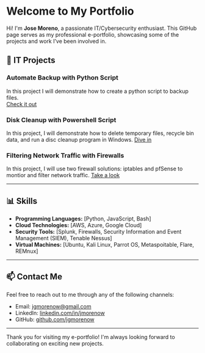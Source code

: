 # Welcome to My Portfolio

Hi! I'm **Jose Moreno**, a passionate IT/Cybersecurity enthusiast. This GitHub page serves as my professional e-portfolio, showcasing some of the projects and work I’ve been involved in.


## 🚀 IT Projects

### Automate Backup with Python Script
In this project I will demonstrate how to create a python script to backup files.   
[Check it out](https://github.com/jgmorenow/Automate-Backups/blob/main/README.md)

### Disk Cleanup with Powershell Script
In this project, I will demonstrate how to delete temporary files, recycle bin data, and run a disc cleanup program in Windows. 
[Dive in](https://github.com/jgmorenow/DiskCleanup/blob/main/README.md)

### Filtering Network Traffic with Firewalls
In this project, I will use two firewall solutions: iptables and pfSense to montior and filter network traffic. 
[Take a look](https://github.com/jgmorenow/Firewalls)

---

## 📊 Skills

- **Programming Languages:** [Python, JavaScript, Bash]
- **Cloud Technologies:** [AWS, Azure, Google Cloud]
- **Security Tools:** [Splunk, Firewalls, Security Information and Event Management (SIEM), Tenable Nessus]
- **Virtual Machines:** [Ubuntu, Kali Linux, Parrot OS, Metaspoitable, Flare, REMnux]

---

## 📫 Contact Me

Feel free to reach out to me through any of the following channels:

- Email: [jgmorenow@gmail.com](Jose:jgmorenow@gmail.com)
- LinkedIn: [linkedin.com/in/jmorenow](https://www.linkedin.com/in/jmorenow)
- GitHub: [github.com/jgmorenow](https://github.com/jgmorenow)

---

Thank you for visiting my e-portfolio! I'm always looking forward to collaborating on exciting new projects.

